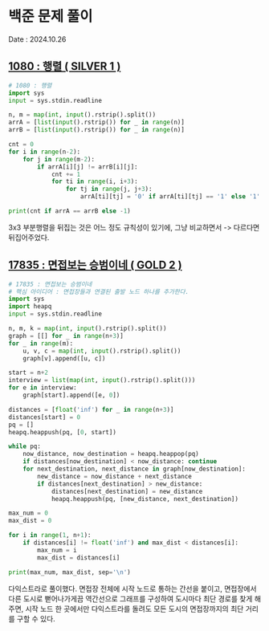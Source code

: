 # 백준 문제 풀이
Date : 2024.10.26

## [1080 : 행렬 ( SILVER 1 )](https://www.acmicpc.net/problem/1080)
```py
# 1080 : 행렬
import sys
input = sys.stdin.readline

n, m = map(int, input().rstrip().split())
arrA = [list(input().rstrip()) for _ in range(n)]
arrB = [list(input().rstrip()) for _ in range(n)]

cnt = 0
for i in range(n-2):
    for j in range(m-2):
        if arrA[i][j] != arrB[i][j]:
            cnt += 1
            for ti in range(i, i+3):
                for tj in range(j, j+3):
                    arrA[ti][tj] = '0' if arrA[ti][tj] == '1' else '1'

print(cnt if arrA == arrB else -1)
```

3x3 부분행렬을 뒤집는 것은 어느 정도 규칙성이 있기에, 그냥 비교하면서 -> 다르다면 뒤집어주었다.

## [17835 : 면접보는 승범이네 ( GOLD 2 )](https://www.acmicpc.net/problem/17835)
```py
# 17835 : 면접보는 승범이네
# 핵심 아이디어 : 면접장들과 연결된 출발 노드 하나를 추가한다.
import sys
import heapq
input = sys.stdin.readline

n, m, k = map(int, input().rstrip().split())
graph = [[] for _ in range(n+3)]
for _ in range(m):
    u, v, c = map(int, input().rstrip().split())
    graph[v].append([u, c])

start = n+2
interview = list(map(int, input().rstrip().split()))
for e in interview:
    graph[start].append([e, 0])

distances = [float('inf') for _ in range(n+3)]
distances[start] = 0
pq = []
heapq.heappush(pq, [0, start])

while pq:
    now_distance, now_destination = heapq.heappop(pq)
    if distances[now_destination] < now_distance: continue
    for next_destination, next_distance in graph[now_destination]:
        new_distance = now_distance + next_distance
        if distances[next_destination] > new_distance:
            distances[next_destination] = new_distance
            heapq.heappush(pq, [new_distance, next_destination])

max_num = 0
max_dist = 0

for i in range(1, n+1):
    if distances[i] != float('inf') and max_dist < distances[i]:
        max_num = i
        max_dist = distances[i]

print(max_num, max_dist, sep='\n')

```

다익스트라로 풀이했다. 면접장 전체에 시작 노드로 통하는 간선을 붙이고, 면접장에서 다른 도시로 뻗어나가게끔 역간선으로 그래프를 구성하여 도시마다 최단 경로를 찾게 해주면, 시작 노드 한 곳에서만 다익스트라를 돌려도 모든 도시의 면접장까지의 최단 거리를 구할 수 있다.
